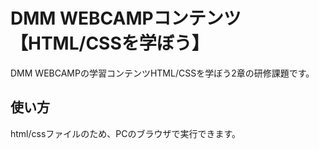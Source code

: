 # DMM WEBCAMPコンテンツ【HTML/CSSを学ぼう】

DMM WEBCAMPの学習コンテンツHTML/CSSを学ぼう2章の研修課題です。

## 使い方

html/cssファイルのため、PCのブラウザで実行できます。
